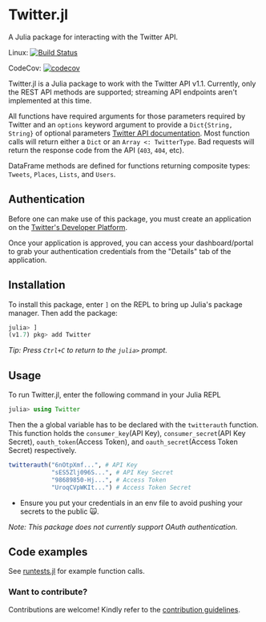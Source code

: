 # Twitter.jl

A Julia package for interacting with the Twitter API.

Linux: [![Build Status](https://travis-ci.org/randyzwitch/Twitter.jl.png)](https://travis-ci.org/randyzwitch/Twitter.jl)
<br/>

CodeCov: [![codecov](https://codecov.io/gh/randyzwitch/Twitter.jl/branch/master/graph/badge.svg)](https://codecov.io/gh/randyzwitch/Twitter.jl)


Twitter.jl is a Julia package to work with the Twitter API v1.1. Currently, only the REST API methods are supported; streaming API endpoints aren't implemented at this time.

All functions have required arguments for those parameters required by Twitter and an `options` keyword argument to provide a `Dict{String, String}` of optional parameters [Twitter API documentation](https://developer.twitter.com/en/docs/twitter-api/v1). Most function calls will return either a `Dict` or an `Array <: TwitterType`. Bad requests will return the response code from the API (`403`, `404`, etc).

DataFrame methods are defined for functions returning composite types: `Tweets`, `Places`, `Lists`, and `Users`.

## Authentication

Before one can make use of this package, you must create an application on the [Twitter's Developer Platform](https://dev.twitter.com).

Once your application is approved, you can access your dashboard/portal to grab your authentication credentials from the "Details" tab of the application.

## Installation

To install this package, enter `]` on the REPL to bring up Julia's package manager. Then add the package:

```julia
julia> ]
(v1.7) pkg> add Twitter
```
*Tip: Press `Ctrl+C` to return to the `julia>` prompt.*
## Usage

To run Twitter.jl, enter the following command in your Julia REPL

```julia
julia> using Twitter
```

Then the a global variable has to be declared with the `twitterauth` function. This function holds the `consumer_key`(API Key), `consumer_secret`(API Key Secret), `oauth_token`(Access Token), and `oauth_secret`(Access Token Secret) respectively.

```julia
twitterauth("6nOtpXmf...", # API Key
            "sES5Zlj096S...", # API Key Secret
            "98689850-Hj...", # Access Token
            "UroqCVpWKIt...") # Access Token Secret
```
* Ensure you put your credentials in an env file to avoid pushing your secrets to the public 🙀.

*Note: This package does not currently support OAuth authentication.*

## Code examples

See [runtests.jl](https://github.com/randyzwitch/Twitter.jl/blob/master/test/runtests.jl) for example function calls.

### Want to contribute? 

Contributions are welcome! Kindly refer to the [contribution guidelines](CONTRIBUTING.md).
